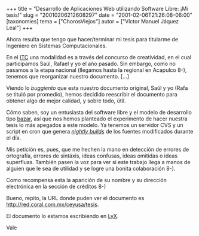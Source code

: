 +++
title = "Desarrollo de Aplicaciones Web utilizando Software Libre: ¡Mi tesis!"
slug = "20010206212608297"
date = "2001-02-06T21:26:08-06:00"
[taxonomies]
tema = ["ChorosViejos"]
autor = ["Víctor Manuel Jáquez Leal"]
+++

Ahora resulta que tengo que hacer/terminar mi tesis para titularme de
Ingeniero en Sistemas Computacionales.

En el [ITC](http://www.itc.mx) una modalidad es a través del concurso de
creatividad, en el cual participamos Saúl, Rafael y yo el año pasado.
Sin embargo, como no pasamos a la etapa nacional (llegamos hasta la
regional en Acapulco 8-), tenemos que reorganizar nuestro documento.
\[...\]

<!-- more -->
Viendo lo *buggiento* que esta nuestro documento original, Saúl y yo
(Rafa se tituló por promedio), hemos decidido reescribir el documento
para obtener algo de mejor calidad, y sobre todo, útil.

Cómo saben, soy un entusiasta del software libre y el modelo de
desarrollo tipo
[bazar](http://www.tuxedo.org/~esr/writings/cathedral-bazaar/), así que
nos hemos planteado el experimento de hacer nuestra tesis lo más
apegados a este modelo. Ya tenemos un servidor CVS y un script en cron
que genera [*nightly builds*](http://red.coral.com.mx/ceyusa/tesis) de
los fuentes modificados durante el día.

Mis petición es, pues, que me hechen la mano en detección de errores de
ortografía, errores de sintáxis, ideas confusas, ideas omitidas o ideas
superfluas. También pasen la voz para ver si este trabajo llega a manos
de alguien que le sea de utilidad y se logre una bonita colaboración
8-).

Como recompensa esta la aparición de su nombre y su dirección
electrónica en la sección de créditos 8-)

Bueno, repito, la URL donde puden ver el documento es
<http://red.coral.com.mx/ceyusa/tesis>.

El documento lo estamos escribiendo en [LyX](http://www.lyx.org).

Vale

